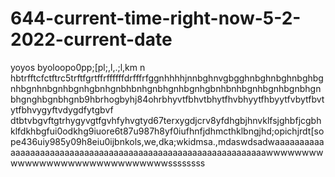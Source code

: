 # 644-current-time-right-now-5-2-2022-current-date
yoyos byoloopo0pp;[pl;,l,.;l,km n hbtrfftcfctftrc5trftfgrtffrffffffdrfffrfggnhhhhjnnbghnvgbgghnbghnbghnbghbgnhbgnhnbgnhbgnhgbnhgnbhbnhgnbhgnhbgnhgbnhbnhbgnhbgnhbgnbhgnbhgnghbgnbhgnb9hbrhogbyhj84ohrbhyvtfbhvtbhytfhvbhyytfhbyytfvbytfbvtytfbhvygyftvdygdfytgbvf dtbtvbgvftgtrhygyvgtfgvhfyhvgtyd67terxygdjcrv8yfdhgbjhnvklfsjghbfjcgbhklfdkhbgfui0odkhg9iuore6t87u987h8yf0iufhnfjdhmcthklbngjhd;opichjrdt[sope436uiy985y09h8eiu0ijbnkols,we,dka;wkidmsa.,mdaswdsadwaaaaaaaaaaaaaaaaaaaaaaaaaaaaaaaaaaaaaaaaaaaaaaaaaaaaaaaaaaaaaawwwwwwwwwwwwwwwwwwwwwwwwwwwwwwssssssss
